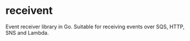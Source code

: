 # receivent
Event receiver library in Go. Suitable for receiving events over SQS, HTTP, SNS and Lambda. 
